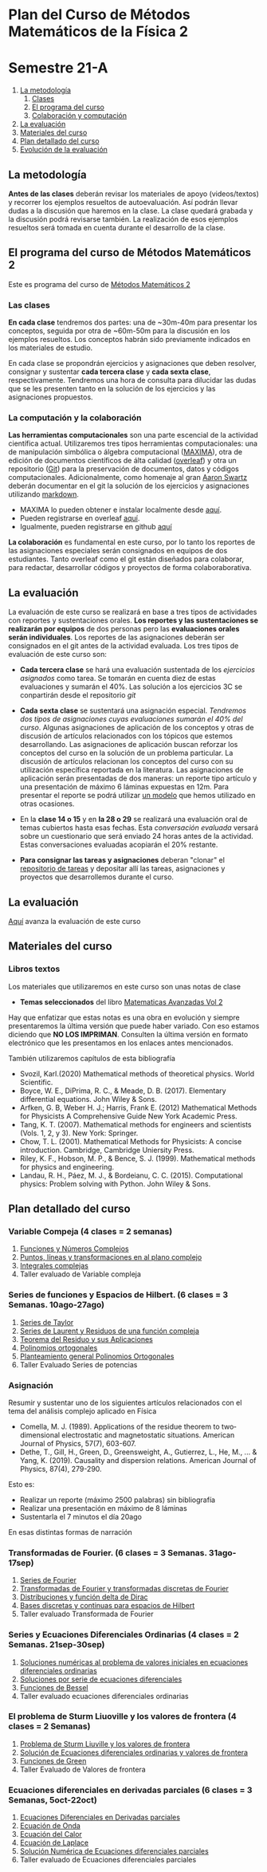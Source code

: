 # Plan del Curso de Métodos Matemáticos de la Física 2
# Semestre 21-A

1. [La metodología](#metodologia)
   1. [Clases](#clases)
   2. [El programa del curso](#programa)
   3. [Colaboración y computación](#colaboracion)
2. [La evaluación](#evaluacion)
3. [Materiales del curso](#MaterialesCurso)
4. [Plan detallado del curso](#PlanDetallado)
5. [Evolución de la evaluación](#Avanzaevaluacion)


<a name="metodologia"></a>
## La metodología
**Antes de las clases** deberán revisar los materiales de apoyo (videos/textos) y recorrer los ejemplos resueltos de autoevaluación. Así podrán llevar dudas a la discusión que haremos en la clase. La clase quedará grabada y la discusión podrá revisarse también. La realización de esos ejemplos resueltos será tomada en cuenta durante el desarrollo de la clase.

<a name="programa"></a>
## El programa del curso de Métodos Matemáticos 2
Este es programa del curso de [Métodos Matemáticos 2](https://github.com/nunezluis/MisCursos/blob/main/MetMat2_21A/MetMat2Programa.pdf)   

<a name="clases"></a>
### Las clases
**En cada clase** tendremos dos partes: una de ~30m-40m para presentar los conceptos, seguida por otra de ~60m-50m para la discusión en los ejemplos resueltos. Los conceptos habrán sido previamente indicados en los materiales de estudio.

En cada clase se propondrán ejercicios y asignaciones que deben resolver, consignar y sustentar **cada tercera clase** y **cada sexta clase**, respectivamente.  Tendremos una hora de consulta para dilucidar las dudas que se les presenten tanto en la solución de los ejercicios y las asignaciones propuestos.

<a name="colaboracion"></a>
### La computación y la colaboración
**Las herramientas computacionales** son una parte escencial de la actividad científica actual. Utilizaremos  tres tipos herramientas computacionales: una de manipulación simbólica o álgebra computacional ([MAXIMA](https://en.wikipedia.org/wiki/Maxima_(software))), otra de edición de documentos científicos de álta calidad ([overleaf](https://en.wikipedia.org/wiki/Overleaf)) y otra un repositorio ([Git](https://en.wikipedia.org/wiki/GitHub)) para la preservación de documentos, datos y códigos computacionales. Adicionalmente, como homenaje al gran [Aaron Swartz](https://en.wikipedia.org/wiki/Aaron_Swartz) deberán documentar en el git la solución de los ejercicios y asignaciones utilizando [markdown](https://en.wikipedia.org/wiki/Markdown).

+ MAXIMA lo pueden obtener e instalar localmente desde [aquí](http://maxima.sourceforge.net).
+ Pueden registrarse en overleaf [aquí](https://www.overleaf.com/).
+ Igualmente, pueden registrarse en github [aquí](https://github.com/)

**La colaboración** es fundamental en este curso, por lo tanto los reportes de las asignaciones especiales serán consignados en equipos de dos estudiantes. Tanto overleaf como el git están diseñados para colaborar, para redactar, desarrollar códigos y proyectos de forma colaboraborativa.


<a name="evaluacion"></a>
## La evaluación
La evaluación de este curso se realizará en base a tres tipos de actividades con reportes y sustentaciones orales. **Los reportes y las sustentaciones se realizarán por equipos** de dos personas pero las **evaluaciones orales serán individuales**. Los reportes de las asignaciones deberán ser consignados en el git antes de la actividad evaluada. Los tres tipos de evaluación de este curso son:

+ **Cada tercera clase** se hará una evaluación sustentada de los *ejercicios asignados* como tarea.  Se tomarán en cuenta diez de estas evaluaciones y sumarán el 40\%. Las solución a los ejercicios 3C se conpartirán desde el repositorio *git*

+ **Cada sexta clase** se sustentará una asignación especial. *Tendremos dos tipos de asignaciones cuyas evaluaciones sumarán el 40% del curso*. Algunas asignaciones de aplicación de los conceptos y otras de discusión de artículos relacionados con los tópicos que estemos desarrollando.  Las asignaciones de aplicación buscan reforzar los conceptos del curso en la solución de un problema particular. La discusión de artículos relacionan los conceptos del curso con su utilización específica reportada en la literatura.  Las asignaciones de aplicación serán presentadas de dos maneras: un reporte tipo artículo y una presentación de máximo 6 láminas expuestas en 12m. Para presentar el reporte se podrá utilizar [un modelo](https://www.overleaf.com/read/hfqvjnjwngnp) que hemos utilizado en otras ocasiones.

+ En la **clase 14 o 15** y en **la 28 o 29** se realizará una evaluación oral de temas cubiertos hasta esas fechas. Esta *conversación evaluada* versará sobre un cuestionario que será enviado 24 horas antes de la actividad. Estas conversaciones evaluadas acopiarán el 20% restante.
+ **Para consignar las tareas y asignaciones** deberan "clonar" el [repositorio de tareas](https://github.com/nunezluis/TareasCursos20B) y depositar allí las tareas, asignaciones y proyectos que desarrollemos durante el curso.

<a name="Avanzaevaluacion"></a>
## La evaluación
[Aquí](https://github.com/nunezluis/MisCursos/blob/main/MetMat2_21A/EvaluaMetMat2_21A.md) avanza la evaluación de este curso

<a name="MaterialesCurso"></a>
## Materiales del curso

### Libros textos
Los materiales que utilizaremos en este curso son unas notas de clase
+ **Temas seleccionados** del libro [Matematicas Avanzadas Vol 2](https://github.com/nunezluis/MisCursos/blob/main/MisMateriales/LibrosCapitulos/VolumenDOS.pdf)

Hay que enfatizar que estas notas es una obra en evolución y siempre presentaremos la última versión que puede haber variado. Con eso estamos diciendo que **NO LOS IMPRIMAN**. Consulten la última versión en formato electrónico que les presentamos en los enlaces antes mencionados.

También utilizaremos capítulos de esta bibliografía
+ Svozil, Karl.(2020) Mathematical methods of theoretical physics. World Scientific.
+ Boyce, W. E., DiPrima, R. C., & Meade, D. B. (2017). Elementary differential equations. John Wiley & Sons.
+ Arfken, G. B,  Weber H. J.; Harris, Frank E. (2012) Mathematical Methods for Physicists A Comprehensive Guide New York Academic Press.
+ Tang, K. T. (2007). Mathematical methods for engineers and scientists (Vols. 1, 2, y 3). New York: Springer.
+ Chow, T. L. (2001). Mathematical Methods for Physicists: A concise introduction. Cambridge, Cambridge Uniersity Press.
+ Riley, K. F., Hobson, M. P., & Bence, S. J. (1999). Mathematical methods for physics and engineering.
+ Landau, R. H., Páez, M. J., & Bordeianu, C. C. (2015). Computational physics: Problem solving with Python. John Wiley & Sons.


<a name="PlanDetallado"></a>
## Plan detallado del curso
### Variable Compeja (4 clases = 2 semanas)
1. [Funciones y Números Complejos](https://github.com/nunezluis/MisCursos/blob/main/MisMateriales/Clases/V2_C3_1VarCompleja.md)
2. [Puntos, líneas y transformaciones en al plano complejo](https://github.com/nunezluis/MisCursos/blob/main/MisMateriales/Clases/V2_C3_2TransfConformes.md)
3. [Integrales complejas](https://github.com/nunezluis/MisCursos/blob/main/MisMateriales/Clases/V2_C3_3IntegralesComplejas.md)
4. Taller evaluado de Variable compleja


### Series de funciones y Espacios de Hilbert. (6 clases = 3 Semanas. 10ago-27ago)
1. [Series de Taylor](https://github.com/nunezluis/MisCursos/blob/main/MisMateriales/Clases/V2_C4_1SeriesTaylor.md)
2. [Series de Laurent y Residuos de una función compleja](https://github.com/nunezluis/MisCursos/blob/main/MisMateriales/Clases/V2_C3_4Laurent.md)
3. [Teorema del Residuo y sus Aplicaciones](https://github.com/nunezluis/MisCursos/blob/main/MisMateriales/Clases/V2_C3_5ResiduosIntegrales.md)
4. [Polinomios ortogonales](https://github.com/nunezluis/MisCursos/blob/main/MisMateriales/Clases/EnConstruccion.md)
5. [Planteamiento general Polinomios Ortogonales](https://github.com/nunezluis/MisCursos/blob/main/MisMateriales/Clases/EnConstruccion.md)
6. Taller Evaluado Series de potencias

### Asignación
Resumir y sustentar uno de los siguientes artículos relacionados con el tema del análisis complejo aplicado en Física
+ Comella, M. J. (1989). Applications of the residue theorem to two‐dimensional electrostatic and magnetostatic situations. American Journal of Physics, 57(7), 603-607.
+ Dethe, T., Gill, H., Green, D., Greensweight, A., Gutierrez, L., He, M., ... & Yang, K. (2019). Causality and dispersion relations. American Journal of Physics, 87(4), 279-290.

Esto es:
  + Realizar un reporte (máximo 2500 palabras) sin bibliografía
  + Realizar una presentación en máximo de 8 láminas
  + Sustentarla el 7 minutos el día 20ago

En esas distintas formas de narración

### Transformadas de Fourier. (6 clases = 3 Semanas. 31ago-17sep)
1. [Series de Fourier](https://github.com/nunezluis/MisCursos/blob/main/MisMateriales/Clases/V2_C4_2SeriesFourier.md)
2. [Transformadas de Fourier y transformadas discretas de Fourier](https://github.com/nunezluis/MisCursos/blob/main/MisMateriales/Clases/EnConstruccion.md)
3. [Distribuciones y función delta de Dirac](https://github.com/nunezluis/MisCursos/blob/main/MisMateriales/Clases/EnConstruccion.md)
4. [Bases discretas y continuas para espacios de Hilbert](https://github.com/nunezluis/MisCursos/blob/main/MisMateriales/Clases/EnConstruccion.md)
5. Taller evaluado Transformada de Fourier

### Series y Ecuaciones Diferenciales Ordinarias (4 clases = 2 Semanas. 21sep-30sep)
1. [Soluciones numéricas al problema de valores iniciales en ecuaciones diferenciales ordinarias](https://github.com/nunezluis/MisCursos/blob/main/MisMateriales/Clases/EnConstruccion.md)
2. [Soluciones por serie de ecuaciones diferenciales](https://github.com/nunezluis/MisCursos/blob/main/MisMateriales/Clases/EnConstruccion.md)
3. [Funciones de Bessel](https://github.com/nunezluis/MisCursos/blob/main/MisMateriales/Clases/EnConstruccion.md)
4. Taller evaluado ecuaciones diferenciales ordinarias

### El problema de Sturm Liuoville y los valores de frontera (4 clases = 2 Semanas)
1. [Problema de Sturm Liuville y los valores de frontera](https://github.com/nunezluis/MisCursos/blob/main/MisMateriales/Clases/EnConstruccion.md)
2. [Solución de Ecuaciones diferenciales ordinarias y valores de frontera](https://github.com/nunezluis/MisCursos/blob/main/MisMateriales/Clases/EnConstruccion.md)
3. [Funciones de Green](https://github.com/nunezluis/MisCursos/blob/main/MisMateriales/Clases/EnConstruccion.md)
4. Taller Evaluado de Valores de frontera

### Ecuaciones diferenciales en derivadas parciales (6 clases = 3 Semanas, 5oct-22oct)
1. [Ecuaciones Diferenciales en Derivadas parciales](https://github.com/nunezluis/MisCursos/blob/main/MisMateriales/Clases/EnConstruccion.md)
2. [Ecuación de Onda](https://github.com/nunezluis/MisCursos/blob/main/MisMateriales/Clases/EnConstruccion.md)
3. [Ecuación del Calor](https://github.com/nunezluis/MisCursos/blob/main/MisMateriales/Clases/EnConstruccion.md)
4. [Ecuación de Laplace](https://github.com/nunezluis/MisCursos/blob/main/MisMateriales/Clases/EnConstruccion.md)
5. [Solución Numérica de Ecuaciones diferenciales parciales](https://github.com/nunezluis/MisCursos/blob/main/MisMateriales/Clases/EnConstruccion.md)
6. Taller evaluado de Ecuaciones diferenciales parciales
